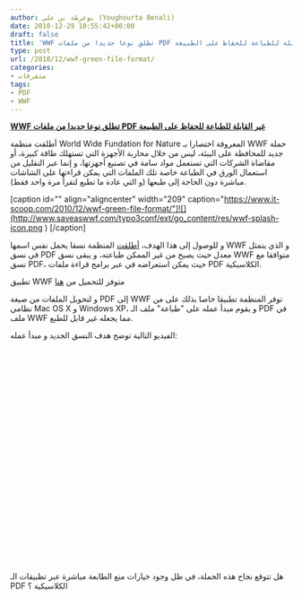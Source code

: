 ```yaml
---
author: يوغرطة بن علي (Youghourta Benali)
date: 2010-12-29 10:55:42+00:00
draft: false
title: 'WWF تطلق نوعا جديدا من ملفات PDF غير القابلة للطباعة للحفاظ على الطبيعة '
type: post
url: /2010/12/wwf-green-file-format/
categories:
- متفرقات
tags:
- PDF
- WWF
---
```


**[WWF تطلق نوعا جديدا من ملفات PDF غير القابلة للطباعة للحفاظ على الطبيعة](https://www.it-scoop.com/2010/12/wwf-green-file-format/)**


أطلقت منظمة World Wide Fundation for Nature المعروفة اختصارا بـ WWF حملة جديد للمحافظة على البيئة، ليس من خلال محاربة الأجهزة التي تستهلك طاقة كبيرة، أو مقاضاة الشركات التي تستعمل مواد سامة في تصنيع أجهزتها، و إنما عبر التقليل من استعمال الورق في الطباعة خاصة تلك الملفات التي يمكن قراءتها على الشاشات مباشرة دون الحاجة إلى طبعها (و التي عادة ما تطبع لتقرأ مرة واحد فقط).

[caption id="" align="aligncenter" width="209" caption="https://www.it-scoop.com/2010/12/wwf-green-file-format/"]![](http://www.saveaswwf.com/typo3conf/ext/go_content/res/wwf-splash-icon.png )
[/caption]

و للوصول إلى هذا الهدف، [أطلقت](http://www.saveaswwf.com/en/what-is-it.html) المنظمة نسقا يحمل نفس اسمها WWF و الذي يتمثل في نسق PDF معدل حيث يصبح من غير الممكن طباعته، و يبقى نسق WWF متوافقا مع نسق PDF، حيث يمكن استعراضه في عبر برامج قراءة ملفات PDF الكلاسيكية.

تطبيق WWF متوفر للتحميل من [هنا](http://www.saveaswwf.com/en/)

و لتحويل الملفات من صيغة PDF إلى WWF توفر المنظمة تطبيقا خاصا بذلك على من نظامي Mac OS X و Windows XP، و يقوم مبدأ عمله على "طباعة" ملف الـ PDF في ملف WWF مما يجعله غير قابل للطبع.

الفيديو التالية توضح هدف النسق الجديد و مبدأ عمله:

<!-- more -->



<object classid="clsid:d27cdb6e-ae6d-11cf-96b8-444553540000" width="640" codebase="http://download.macromedia.com/pub/shockwave/cabs/flash/swflash.cab#version=6,0,40,0" height="385"><embed src="http://www.youtube.com/v/MzY4SGgEB7g?fs=1&hl=fr_FR&color1=0x5d1719&color2=0xcd311b" allowscriptaccess="always" height="385" width="640" allowfullscreen="true" type="application/x-shockwave-flash"></embed></object>

هل تتوقع نجاح هذه الحملة، في ظل وجود خيارات منع الطابعة مباشرة عبر تطبيقات الـ PDF الكلاسيكية ؟
